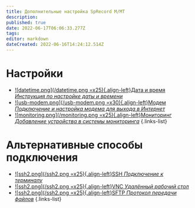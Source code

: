 ```yaml
---
title: Дополнительные настройка SpRecord M/MT
description: 
published: true
date: 2022-06-17T06:06:33.277Z
tags: 
editor: markdown
dateCreated: 2022-06-16T14:24:12.514Z
---
```


# Настройки
- [![datetime.png](/datetime.png =x25){.align-left}Дата и время *Инструкция по настройке даты и времени*](./additional_settings/time)
- [![usb-modem.png](/usb-modem.png =x30){.align-left}Модем *Подключение и настройка модема для выхода в Интернет*](./additional_settings/modem)
- [![monitoring.png](/monitoring.png =x25){.align-left}Мониторинг *Добавление устройства в системы мониторинга*](./additional_settings/monitoring)
{.links-list}

# Альтернативные способы подключения
- [![ssh2.png](/ssh2.png =x25){.align-left}SSH *Подключение к терминалу*](./additional_settings/ssh)
- [![ssh2.png](/ssh2.png =x25){.align-left}VNC *Удалённый рабочий стол*](./additional_settings/vnc)
- [![ssh2.png](/ssh2.png =x25){.align-left}SFTP *Протокол передачи файлов*](./additional_settings/ssh)
{.links-list}